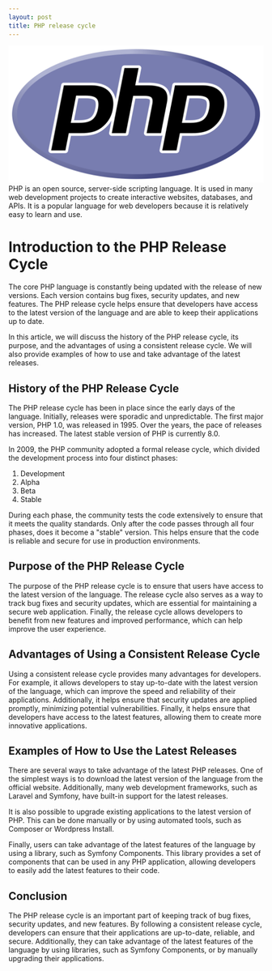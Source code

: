 ```yaml
---
layout: post
title: PHP release cycle
---
```

<div class="row">
    <div class="col-sm-2">
        <img src="/images/php-logo.png" alt="php logo"/>
    </div>
    <div class="col-sm-10">
        PHP is an open source, server-side scripting language. It is used in many web development projects to create interactive websites, databases, and APIs. It is a popular language for web developers because it is relatively easy to learn and use.
    </div>
</div>


# Introduction to the PHP Release Cycle

The core PHP language is constantly being updated with the release of new versions. Each version contains bug fixes, security updates, and new features. The PHP release cycle helps ensure that developers have access to the latest version of the language and are able to keep their applications up to date.

In this article, we will discuss the history of the PHP release cycle, its purpose, and the advantages of using a consistent release cycle. We will also provide examples of how to use and take advantage of the latest releases.

## History of the PHP Release Cycle

The PHP release cycle has been in place since the early days of the language. Initially, releases were sporadic and unpredictable. The first major version, PHP 1.0, was released in 1995. Over the years, the pace of releases has increased. The latest stable version of PHP is currently 8.0.

In 2009, the PHP community adopted a formal release cycle, which divided the development process into four distinct phases:

1. Development
2. Alpha
3. Beta
4. Stable

During each phase, the community tests the code extensively to ensure that it meets the quality standards. Only after the code passes through all four phases, does it become a "stable" version. This helps ensure that the code is reliable and secure for use in production environments.

## Purpose of the PHP Release Cycle

The purpose of the PHP release cycle is to ensure that users have access to the latest version of the language. The release cycle also serves as a way to track bug fixes and security updates, which are essential for maintaining a secure web application. Finally, the release cycle allows developers to benefit from new features and improved performance, which can help improve the user experience.

## Advantages of Using a Consistent Release Cycle

Using a consistent release cycle provides many advantages for developers. For example, it allows developers to stay up-to-date with the latest version of the language, which can improve the speed and reliability of their applications. Additionally, it helps ensure that security updates are applied promptly, minimizing potential vulnerabilities. Finally, it helps ensure that developers have access to the latest features, allowing them to create more innovative applications.

## Examples of How to Use the Latest Releases

There are several ways to take advantage of the latest PHP releases. One of the simplest ways is to download the latest version of the language from the official website. Additionally, many web development frameworks, such as Laravel and Symfony, have built-in support for the latest releases.

It is also possible to upgrade existing applications to the latest version of PHP. This can be done manually or by using automated tools, such as Composer or Wordpress Install.

Finally, users can take advantage of the latest features of the language by using a library, such as Symfony Components. This library provides a set of components that can be used in any PHP application, allowing developers to easily add the latest features to their code.

## Conclusion

The PHP release cycle is an important part of keeping track of bug fixes, security updates, and new features. By following a consistent release cycle, developers can ensure that their applications are up-to-date, reliable, and secure. Additionally, they can take advantage of the latest features of the language by using libraries, such as Symfony Components, or by manually upgrading their applications.
